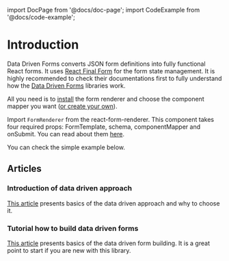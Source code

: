 import DocPage from '@docs/doc-page';
import CodeExample from '@docs/code-example';

<DocPage>

# Introduction

Data Driven Forms converts JSON form definitions into fully functional React forms.
It uses [React Final Form](https://github.com/final-form/react-final-form) for the form state management.
It is highly recommended to check their documentations first to fully understand how
the [Data Driven Forms](https://github.com/data-driven-forms/react-forms) libraries work.

All you need is to [install](/installation) the form renderer and choose the component mapper you want ([or create your own](/mappers/custom-mapper)).

Import `FormRenderer` from the react-form-renderer. This component takes four required props: FormTemplate, schema, componentMapper and onSubmit. You can read about them [here](/components/renderer#requiredprops).

You can check the simple example below.

<CodeExample source="components/get-started/get-started" mode="preview" />

## Articles

### Introduction of data driven approach

[This article](https://medium.com/javascript-in-plain-english/data-driven-approach-to-forms-with-react-c69fd4ea7923) presents basics of the data driven approach and why to choose it.

### Tutorial how to build data driven forms

[This article](https://medium.com/javascript-in-plain-english/data-driven-form-building-in-react-30768b49e625) presents basics of the data driven form building. It is a great point to start if you are new with this library.

</DocPage>
